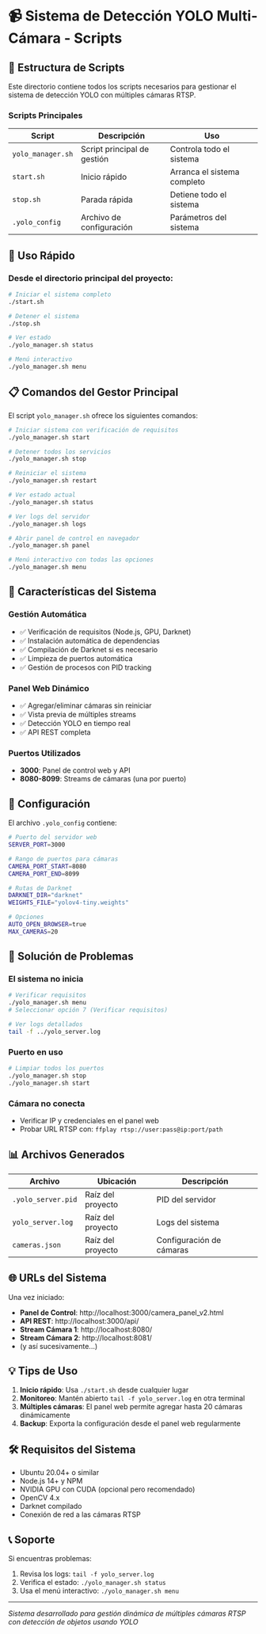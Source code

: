 # 📹 Sistema de Detección YOLO Multi-Cámara - Scripts

## 📁 Estructura de Scripts

Este directorio contiene todos los scripts necesarios para gestionar el sistema de detección YOLO con múltiples cámaras RTSP.

### Scripts Principales

| Script | Descripción | Uso |
|--------|-------------|-----|
| `yolo_manager.sh` | Script principal de gestión | Controla todo el sistema |
| `start.sh` | Inicio rápido | Arranca el sistema completo |
| `stop.sh` | Parada rápida | Detiene todo el sistema |
| `.yolo_config` | Archivo de configuración | Parámetros del sistema |

## 🚀 Uso Rápido

### Desde el directorio principal del proyecto:

```bash
# Iniciar el sistema completo
./start.sh

# Detener el sistema
./stop.sh

# Ver estado
./yolo_manager.sh status

# Menú interactivo
./yolo_manager.sh menu
```

## 📋 Comandos del Gestor Principal

El script `yolo_manager.sh` ofrece los siguientes comandos:

```bash
# Iniciar sistema con verificación de requisitos
./yolo_manager.sh start

# Detener todos los servicios
./yolo_manager.sh stop

# Reiniciar el sistema
./yolo_manager.sh restart

# Ver estado actual
./yolo_manager.sh status

# Ver logs del servidor
./yolo_manager.sh logs

# Abrir panel de control en navegador
./yolo_manager.sh panel

# Menú interactivo con todas las opciones
./yolo_manager.sh menu
```

## 🎯 Características del Sistema

### Gestión Automática
- ✅ Verificación de requisitos (Node.js, GPU, Darknet)
- ✅ Instalación automática de dependencias
- ✅ Compilación de Darknet si es necesario
- ✅ Limpieza de puertos automática
- ✅ Gestión de procesos con PID tracking

### Panel Web Dinámico
- ✅ Agregar/eliminar cámaras sin reiniciar
- ✅ Vista previa de múltiples streams
- ✅ Detección YOLO en tiempo real
- ✅ API REST completa

### Puertos Utilizados
- **3000**: Panel de control web y API
- **8080-8099**: Streams de cámaras (una por puerto)

## 📝 Configuración

El archivo `.yolo_config` contiene:

```bash
# Puerto del servidor web
SERVER_PORT=3000

# Rango de puertos para cámaras
CAMERA_PORT_START=8080
CAMERA_PORT_END=8099

# Rutas de Darknet
DARKNET_DIR="darknet"
WEIGHTS_FILE="yolov4-tiny.weights"

# Opciones
AUTO_OPEN_BROWSER=true
MAX_CAMERAS=20
```

## 🔧 Solución de Problemas

### El sistema no inicia
```bash
# Verificar requisitos
./yolo_manager.sh menu
# Seleccionar opción 7 (Verificar requisitos)

# Ver logs detallados
tail -f ../yolo_server.log
```

### Puerto en uso
```bash
# Limpiar todos los puertos
./yolo_manager.sh stop
./yolo_manager.sh start
```

### Cámara no conecta
- Verificar IP y credenciales en el panel web
- Probar URL RTSP con: `ffplay rtsp://user:pass@ip:port/path`

## 📊 Archivos Generados

| Archivo | Ubicación | Descripción |
|---------|-----------|-------------|
| `.yolo_server.pid` | Raíz del proyecto | PID del servidor |
| `yolo_server.log` | Raíz del proyecto | Logs del sistema |
| `cameras.json` | Raíz del proyecto | Configuración de cámaras |

## 🌐 URLs del Sistema

Una vez iniciado:
- **Panel de Control**: http://localhost:3000/camera_panel_v2.html
- **API REST**: http://localhost:3000/api/
- **Stream Cámara 1**: http://localhost:8080/
- **Stream Cámara 2**: http://localhost:8081/
- (y así sucesivamente...)

## 💡 Tips de Uso

1. **Inicio rápido**: Usa `./start.sh` desde cualquier lugar
2. **Monitoreo**: Mantén abierto `tail -f yolo_server.log` en otra terminal
3. **Múltiples cámaras**: El panel web permite agregar hasta 20 cámaras dinámicamente
4. **Backup**: Exporta la configuración desde el panel web regularmente

## 🛠️ Requisitos del Sistema

- Ubuntu 20.04+ o similar
- Node.js 14+ y NPM
- NVIDIA GPU con CUDA (opcional pero recomendado)
- OpenCV 4.x
- Darknet compilado
- Conexión de red a las cámaras RTSP

## 📞 Soporte

Si encuentras problemas:
1. Revisa los logs: `tail -f yolo_server.log`
2. Verifica el estado: `./yolo_manager.sh status`
3. Usa el menú interactivo: `./yolo_manager.sh menu`

---
*Sistema desarrollado para gestión dinámica de múltiples cámaras RTSP con detección de objetos usando YOLO*